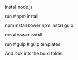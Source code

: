 install node.js



run
    # npm install

npm install bower
npm install gulp

run
    # bower install

run
    # gulp
    # gulp templates

And look into the build folder

